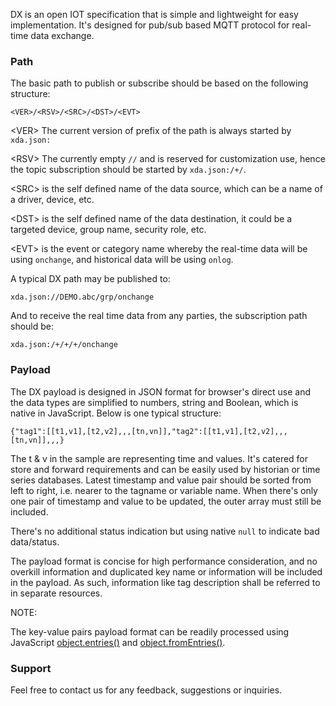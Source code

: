 DX is an open IOT specification that is simple and lightweight for easy implementation. It's designed for pub/sub based MQTT protocol for real-time data exchange. 


### Path

The basic path to publish or subscribe should be based on the following structure:


```
<VER>/<RSV>/<SRC>/<DST>/<EVT>
```


&lt;VER> The current version of prefix of the path is always started by `xda.json:` 

&lt;RSV> The currently empty `//` and is reserved for customization use, hence the topic subscription should be started by `xda.json:/+/`.

&lt;SRC> is the self defined name of the data source, which can be a name of a driver, device, etc.

&lt;DST> is the self defined name of the data destination, it could be a targeted device, group name, security role, etc.

&lt;EVT> is the event or category name whereby the real-time data will be using `onchange`, and historical data will be using `onlog`.

A typical DX path may be published to:


```
xda.json://DEMO.abc/grp/onchange
```


And to receive the real time data from any parties, the subscription path should be:


```
xda.json:/+/+/+/onchange
```



### Payload

The DX payload is designed in JSON format for browser's direct use and the data types are simplified to numbers, string and Boolean, which is native in JavaScript. Below is one typical structure:


```
{"tag1":[[t1,v1],[t2,v2],,,[tn,vn]],"tag2":[[t1,v1],[t2,v2],,,[tn,vn]],,,}
```


The t & v in the sample are representing time and values. It's catered for store and forward requirements and can be easily used by historian or time series databases. Latest timestamp and value pair should be sorted from left to right, i.e. nearer to the tagname or variable name. When there's only one pair of timestamp and value to be updated, the outer array must still be included.

There's no additional status indication but using native `null` to indicate bad data/status. 

The payload format is concise for high performance consideration, and no overkill information and duplicated key name or information will be included in the payload. As such, information like tag description shall be referred to in separate resources.

NOTE: 

The key-value pairs payload format can be readily processed using JavaScript [object.entries()](https://developer.mozilla.org/en-US/docs/Web/JavaScript/Reference/Global_Objects/Object/entries) and [object.fromEntries()](https://developer.mozilla.org/en-US/docs/Web/JavaScript/Reference/Global_Objects/Object/fromEntries).


### Support

Feel free to contact us for any feedback, suggestions or inquiries.
